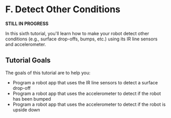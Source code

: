 # F. Detect Other Conditions

**STILL IN PROGRESS**

In this sixth tutorial, you'll learn how to make your robot detect other conditions \(e.g., surface drop-offs, bumps, etc.\) using its IR line sensors and accelerometer.

## Tutorial Goals <a id="tutorial-goals"></a>

The goals of this tutorial are to help you:

* Program a robot app that uses the IR line sensors to detect a surface drop-off
* Program a robot app that uses the accelerometer to detect if the robot has been bumped
* Program a robot app that uses the accelerometer to detect if the robot is upside down



